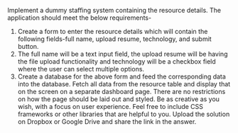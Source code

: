 Implement a dummy staffing system containing the resource details. The application should meet the below requirements-
 1. Create a form to enter the resource details which will contain the following fields-full name, upload resume, technology, and submit button. 
 2. The full name will be a text input field, the upload resume will be having the file upload functionality and technology will be a checkbox field where the user can select multiple options.
 3. Create a database for the above form and feed the corresponding data into the database. Fetch all data from the resource table and display that on the screen on a separate dashboard page. There are no restrictions on how the page should be laid out and styled. Be as creative as you wish, with a focus on user experience. Feel free to include CSS frameworks or other libraries that are helpful to you. Upload the solution on Dropbox or Google Drive and share the link in the answer.